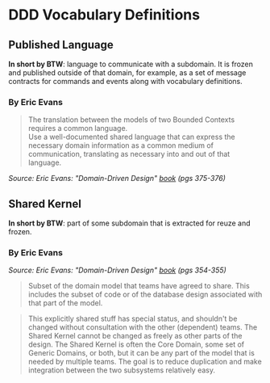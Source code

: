 # DDD Vocabulary Definitions

## Published Language

**In short by BTW**: language to communicate with a subdomain. It is frozen and
published outside of that domain, for example, as a set of message contracts for 
commands and events along with vocabulary definitions.

### By Eric Evans

> The translation between the models of two Bounded Contexts requires a common language.  
Use a well-documented shared language that can express the necessary domain information 
as a common medium of communication, translating as necessary into and out of that language.

*Source: Eric Evans: "Domain-Driven Design" [book](http://www.amazon.com/Domain-Driven-Design-Tackling-Complexity-Software/dp/0321125215) (pgs 375-376)*


## Shared Kernel #

**In short by BTW**: part of some subdomain that is extracted for reuze and frozen.

### By Eric Evans

*Source: Eric Evans: "Domain-Driven Design" [book](http://www.amazon.com/Domain-Driven-Design-Tackling-Complexity-Software/dp/0321125215) (pgs 354-355)*

> Subset of the domain model that teams have agreed to share. This includes the 
subset of code or of the database design associated with that part of the model.

> This explicitly shared stuff has special status, and shouldn't be changed without 
consultation with the other (dependent) teams.  The Shared Kernel cannot be changed 
as freely as other parts of the design.
> The Shared Kernel is often the Core Domain, some set of Generic Domains, or both, 
but it can be any part of the model that is needed by multiple teams.
> The goal is to reduce duplication and make integration between the two subsystems relatively easy.

